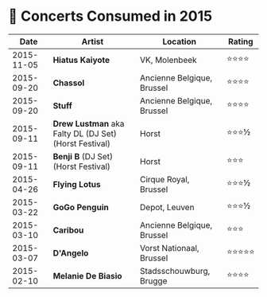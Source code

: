 # 🎤 Concerts Consumed in 2015

| Date | Artist | Location | Rating |
| --- | --- | --- | --- |
| 2015-11-05 | **Hiatus Kaiyote** | VK, Molenbeek | ⭐️⭐️⭐⭐ |
| 2015-09-20 | **Chassol** | Ancienne Belgique, Brussel | ⭐️⭐️⭐⭐ |
| 2015-09-20 | **Stuff** | Ancienne Belgique, Brussel | ⭐️⭐️⭐⭐ |
| 2015-09-11 | **Drew Lustman** aka Falty DL (DJ Set) (Horst Festival) | Horst | ⭐️⭐️⭐½ |
| 2015-09-11 | **Benji B** (DJ Set) (Horst Festival) | Horst | ⭐️⭐️⭐ |
| 2015-04-26 | **Flying Lotus** | Cirque Royal, Brussel | ⭐️⭐️⭐½ |
| 2015-03-22 | **GoGo Penguin** | Depot, Leuven | ⭐️⭐️⭐½ |
| 2015-03-10 | **Caribou** | Ancienne Belgique, Brussel | ⭐️⭐️⭐ |
| 2015-03-07 | **D'Angelo** | Vorst Nationaal, Brussel | ⭐️⭐️⭐⭐⭐ |
| 2015-02-10 | **Melanie De Biasio** | Stadsschouwburg, Brugge | ⭐️⭐️⭐⭐ |